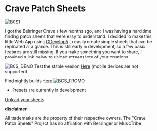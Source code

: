 # Crave Patch Sheets
![BCS1](https://github.com/user-attachments/assets/84c42c23-a036-4a91-9192-98d8e27103fa)

I got the Behringer Crave a few months ago, and I was having a hard time finding patch sheets that were easy to understand. I decided to make this little Web App using [GDevelop5](https://github.com/4ian/GDevelop) to easily create simple sheets that can be replicated at a glance. This is still early in development, so a few basic features are still missing. If you make something you want to share, I provided a link below to upload screenshots of your creations. 

![BCS_DEMO](https://github.com/user-attachments/assets/0144d8d2-9043-4c6f-9425-7ff681362aa5)
Test the stable version [Here](https://itch.io/embed-upload/13687831?color=333333) (mobile devices are not supported)

Find nightly builds [Here](https://gd.games/games/8540cf9a-68a7-4e20-9abc-72f17553fa2f) 
![BCS_PROMO](https://github.com/user-attachments/assets/6e17f1d2-5cee-434b-aaee-26d02eda5693)
* Presets are currently in development.  



[Upload your sheets](https://connor.edgingtondesmet.com/patch-upload)

**disclaimer**

All trademarks are the property of their respective owners. The "Crave Patch Sheets" Project has no affiliation with Behringer or MusicTribe.
